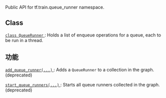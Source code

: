 Public API for tf.train.queue_runner namespace.

## Class 
[ `class QueueRunner` ](https://tensorflow.google.cn/api_docs/python/tf/compat/v1/train/QueueRunner): Holds a list of enqueue operations for a queue, each to be run in a thread.

## 功能
[ `add_queue_runner(...)` ](https://tensorflow.google.cn/api_docs/python/tf/compat/v1/train/add_queue_runner): Adds a  `QueueRunner`  to a collection in the graph. (deprecated)

[ `start_queue_runners(...)` ](https://tensorflow.google.cn/api_docs/python/tf/compat/v1/train/start_queue_runners): Starts all queue runners collected in the graph. (deprecated)

